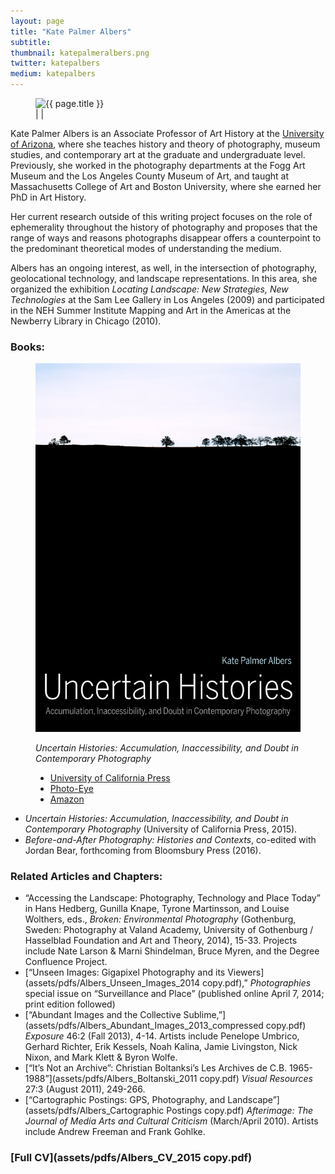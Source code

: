 ```yaml
---
layout: page
title: "Kate Palmer Albers"
subtitle:
thumbnail: katepalmeralbers.png
twitter: katepalbers
medium: katepalbers
---
```

<figure class="figure-profile">
	<img src="assets/images/{{ page.thumbnail }}" alt="{{ page.title }}" />
	<figcaption>
		<a href="mailto:kpalbers@email.arizona.edu"><i class="fa fa-envelope fa-2x hvr-grow"></i></a> | <a href="https://www.twitter.com/{{ page.twitter }}"><i class="fa fa-twitter fa-2x hvr-grow"></i></a> | <a href="https://www.medium.com/@{{ page.medium }}"><i class="fa fa-medium fa-2x hvr-grow"></i></a>
	</figcaption>	
</figure>

Kate Palmer Albers is an Associate Professor of Art History at the [University of Arizona](http://art.arizona.edu/directory/profile?netid=kpalbers), where she teaches history and theory of photography, museum studies, and contemporary art at the graduate and undergraduate level. Previously, she worked in the photography departments at the Fogg Art Museum and the Los Angeles County Museum of Art, and taught at Massachusetts College of Art and Boston University, where she earned her PhD in Art History.

Her current research outside of this writing project focuses on the role of ephemerality throughout the history of photography and proposes that the range of ways and reasons photographs disappear offers a counterpoint to the predominant theoretical modes of understanding the medium. 

Albers has an ongoing interest, as well, in the intersection of photography, geolocational technology, and landscape representations. In this area, she organized the exhibition *Locating Landscape: New Strategies, New Technologies* at the Sam Lee Gallery in Los Angeles (2009) and participated in the NEH Summer Institute Mapping and Art in the Americas at the Newberry Library in Chicago (2010).



### **Books:**

<figure class="figure-sm">
	<img src="assets/images/uncertainhistories.jpg" alt="Uncertain Histories" />
	<figcaption>
	<p><em>Uncertain Histories: Accumulation, Inaccessibility, and Doubt in Contemporary Photography</em></p>
	<ul>
		<li><a href="http://www.ucpress.edu/book.php?isbn=9780520285279">University of California Press</a></li>
		<li><a href="http://www.photoeye.com/bookstore/citation.cfm?catalog=CA079&i=9780520285279&i2=">Photo-Eye</a></li>
		<li><a href="http://www.amazon.com/Uncertain-Histories-Accumulation-Inaccessibility-Contemporary/dp/0520285271">Amazon</a></li>
	</ul>	
	</figcaption>
</figure>

- *Uncertain Histories: Accumulation, Inaccessibility, and Doubt in Contemporary Photography* (University of California Press, 2015).
- *Before-and-After Photography: Histories and Contexts*, co-edited with Jordan Bear, forthcoming from Bloomsbury Press (2016).

### **Related Articles and Chapters:**

- “Accessing the Landscape: Photography, Technology and Place Today” in Hans Hedberg, Gunilla Knape, Tyrone Martinsson, and Louise Wolthers, eds., *Broken: Environmental Photography* (Gothenburg, Sweden: Photography at Valand Academy, University of Gothenburg / Hasselblad Foundation and Art and Theory, 2014), 15-33. Projects include Nate Larson & Marni Shindelman, Bruce Myren, and the Degree Confluence Project.
- [“Unseen Images: Gigapixel Photography and its Viewers](assets/pdfs/Albers_Unseen_Images_2014 copy.pdf),” *Photographies* special issue on “Surveillance and Place” (published online April 7, 2014; print edition followed)
- [“Abundant Images and the Collective Sublime,”](assets/pdfs/Albers_Abundant_Images_2013_compressed copy.pdf) *Exposure* 46:2 (Fall 2013), 4-14. Artists include Penelope Umbrico, Gerhard Richter, Erik Kessels, Noah Kalina, Jamie Livingston, Nick Nixon, and Mark Klett & Byron Wolfe.
- [“It’s Not an Archive”: Christian Boltanksi’s Les Archives de C.B. 1965-1988”](assets/pdfs/Albers_Boltanski_2011 copy.pdf) *Visual Resources* 27:3 (August 2011), 249-266.
- [“Cartographic Postings: GPS, Photography, and Landscape”](assets/pdfs/Albers_Cartographic Postings copy.pdf) *Afterimage: The Journal of Media Arts and Cultural Criticism* (March/April 2010). Artists include Andrew Freeman and Frank Gohlke.

### **[Full CV](assets/pdfs/Albers_CV_2015 copy.pdf)**

